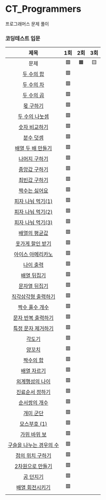 # CT_Programmers
프로그래머스 문제 풀이

### 코딩테스트 입문

| 제목 | 1회 | 2회 | 3회 |
| :-: | :-: | :-: | :-: |
| 문제 | 🟥 | 🟧 | 🟨 |
| [두 수의 합](https://school.programmers.co.kr/learn/courses/30/lessons/120802) | 🟥 |
| [두 수의 차](https://school.programmers.co.kr/learn/courses/30/lessons/120803) | 🟥 |
| [두 수의 곱]() | 🟥 |
| [몫 구하기]() | 🟥 |
| [두 수의 나눗셈]() | 🟥 |
| [숫자 비교하기]() | 🟥 |
| [분수 덧셈]() | 🟥 |
| [배열 두 배 만들기]() | 🟥 | 
| [나머지 구하기]() | 🟥 |
| [중앙값 구하기]() | 🟥 |
| [최빈값 구하기]() | 🟥 |
| [짝수는 싫어요]() | 🟥 |
| [피자 나눠 먹기(1)]() | 🟥 |
| [피자 나눠 먹기(2)]() | 🟥 |
| [피자 나눠 먹기(3)]() | 🟥 |
| [배열의 평균값]() | 🟥 |
| [옷가게 할인 받기]() | 🟥 |
| [아이스 아메리카노]() | 🟥 |
| [나이 출력]() | 🟥 |
| [배열 뒤집기]() | 🟥 |
| [문자열 뒤집기]() | 🟥 |
| [직각삼각형 출력하기]() | 🟥 | 
| [짝수 홀수 개수]() | 🟥 |
| [문자 반복 출력하기]() | 🟥 |
| [특정 문자 제거하기]() | 🟥 |
| [각도기]() | 🟥 |
| [양꼬치]() | 🟥 |
| [짝수의 합]() | 🟥 |
| [배열 자르기]() | 🟥 |
| [외계행성의 나이]() | 🟥 |
| [진료순서 정하기]() | 🟥 |
| [순서쌍의 개수]() | 🟥 |
| [개미 군단]() | 🟥 |
| [모스부호 (1)]() | 🟥 |
| [가위 바위 보]() | 🟥 |
| [구슬을 나누는 경우의 수]() | 🟥 |
| [점의 위치 구하기](https://school.programmers.co.kr/learn/courses/30/lessons/120841) | 🟥 |
| [2차원으로 만들기](https://school.programmers.co.kr/learn/courses/30/lessons/120842) | 🟥 |
| [공 던지기](https://school.programmers.co.kr/learn/courses/30/lessons/120843) | 🟥 |
| [배열 회전시키기](https://school.programmers.co.kr/learn/courses/30/lessons/120844) | 🟥 |
| []() | 
